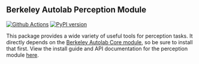 ## Berkeley Autolab Perception Module

[![Github Actions](https://github.com/BerkeleyAutomation/perception/workflows/release.yml/badge.svg)](https://github.com/BerkeleyAutomation/perception/actions) [![PyPI version](https://badge.fury.io/py/autolab_perception.svg)](https://badge.fury.io/py/autolab_perception)

This package provides a wide variety of useful tools for perception tasks.
It directly depends on the [Berkeley Autolab Core
module](https://www.github.com/BerkeleyAutomation/autolab_core), so be sure to install
that first.
View the install guide and API documentation for the perception module
[here](https://BerkeleyAutomation.github.io/perception).
